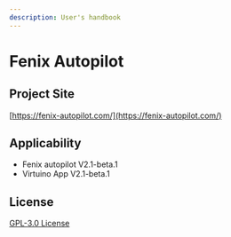 ```yaml
---
description: User's handbook
---
```


# Fenix Autopilot

## Project Site

[https://fenix-autopilot.com/](https://fenix-autopilot.com/)

## Applicability

* Fenix autopilot V2.1-beta.1
* Virtuino App V2.1-beta.1

## License

&#x20;[GPL-3.0 License](https://github.com/spascual90/Fenix/blob/master/LICENSE)
